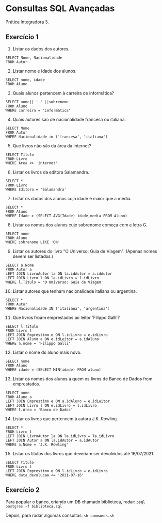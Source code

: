 # Consultas SQL Avançadas

Prática Integradora 3.


## Exercício 1

1. Listar os dados dos autores.
```
SELECT Nome, Nacionalidade
FROM Autor
```

2. Listar nome e idade dos alunos.

```
SELECT nome, idade
FROM Aluno
```

3. Quais alunos pertencem à carreira de informática?

```
SELECT nome|| ' ' ||sobrenome
FROM Aluno
WHERE carreira = 'informática'
```

4. Quais autores são de nacionalidade francesa ou italiana.

```
SELECT Nome
FROM Autor
WHERE Nacionalidade in ('francesa', 'italiana')
```

5. Que livros não são da área da internet?

```
SELECT Título
FROM Livro
WHERE Area <> 'internet'
```

6. Listar os livros da editora Salamandra.

```
SELECT *
FROM Livro
WHERE Editora = 'Salamandra'
```

7. Listar os dados dos alunos cuja idade é maior que a média.

```
SELECT *
FROM Aluno
WHERE Idade > (SELECT AVG(Idade) idade_media FROM Aluno)
```

8. Listar os nomes dos alunos cujo sobrenome começa com a letra G.

```
SELECT nome
FROM Aluno
WHERE sobrenome LIKE 'G%'
```

9. Listar os autores do livro "O Universo: Guia de Viagem". (Apenas nomes devem ser listados.)

```
SELECT a.Nome
FROM Autor a
LEFT JOIN LivroAutor la ON la.idAutor = a.idAutor
LEFT JOIN Livro l ON la.idLivro = l.idLivro
WHERE l.Titulo = 'O Universo: Guia de Viagem'
```

10. Listar autores  que tenham nacionalidade italiana ou argentina.

```
SELECT *
FROM Autor
WHERE Nacionalidade IN ('italiana', 'argentina')
```

11. Que livros froam emprestados ao leitor 'Filippo Galli'? 

```
SELECT l.Titulo
FROM Livro l
LEFT JOIN Emprestimo e ON l.idLivro = e.idLivro
LEFT JOIN Aluno a ON e.idLeitor = a.idAluno
WHERE a.nome = 'Filippo Galli'
```

12. Listar o nome do aluno mais novo.

```
SELECT nome
FROM Aluno
WHERE idade = (SELECT MIN(idade) FROM aluno)
```

13. Listar os nomes dos alunos a quem os livros de Banco de Dados from emprestados.

```
SELECT nome
FROM Aluno a
LEFT JOIN Emprestimo e ON a.idAluno = e.idLeitor
LEFT JOIN Livro l ON e.idLivro = l.idLivro
WHERE l.Area = 'Banco de Dados'
```

14. Listar os livros que pertencem à autora J.K. Rowling.

```
SELECT *
FROM Livro l
LEFT JOIN LivroAutor la ON la.idLivro = la.idLivro
LEFT JOIN Autor a ON la.idAutor = a.idAutor
WHERE a.Nome = 'J.K. Rowling'
```

15. Listar os títulos dos livros que deveriam ser devolvidos até 16/07/2021.

```
SELECT Titulo
FROM Livro l
LEFT JOIN Emprestimo e ON l.idLivro = e.idLivro
WHERE data_devolucao <= '2021-07-16'
```


## Exercício 2

Para popular o banco, criando um DB chamado biblioteca, rodar:
`psql postgres -f biblioteca.sql`

Depois, para rodar algumas consultas:
`sh commands.sh`
